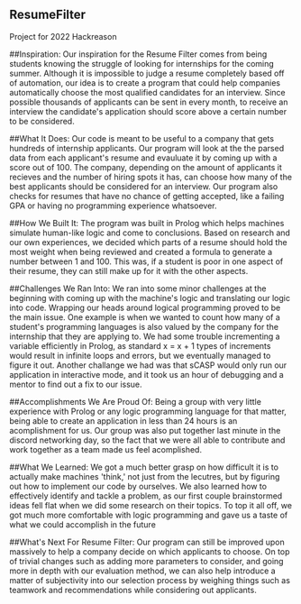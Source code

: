 ## ResumeFilter
Project for 2022 Hackreason 

##Inspiration:
Our inspiration for the Resume Filter comes from being students knowing the struggle of looking for internships for the coming summer. Although it is impossible to judge a resume completely based off of automation, our idea is to create a program that could help companies automatically choose the most qualified candidates for an interview. Since possible thousands of applicants can be sent in every month, to receive an interview the candidate's application should score above a certain number to be considered.

##What It Does:
Our code is meant to be useful to a company that gets hundreds of internship applicants. Our program will look at the the parsed data from each applicant's resume and evauluate it by coming up with a score out of 100. The company, depending on the amount of applicants it recieves and the number of hiring spots it has, can choose how many of the best applicants should be considered for an interview. Our program also checks for resumes that have no chance of getting accepted, like a failing GPA or having no programming experience whatsoever.

##How We Built It:
The program was built in Prolog which helps machines simulate human-like logic and come to conclusions. Based on research and our own experiences, we decided which parts of a resume should hold the most weight when being reviewed and created a formula to generate a number between 1 and 100. This was, if a student is poor in one aspect of their resume, they can still make up for it with the other aspects.

##Challenges We Ran Into:
We ran into some minor challenges at the beginning with coming up with the machine's logic and translating our logic into code. Wrapping our heads around logical programming proved to be the main issue. One example is when we wanted to count how many of a student's programming languages is also valued by the company for the internship that they are applying to. We had some trouble incrementing a variable efficiently in Prolog, as standard x = x + 1 types of increments would result in infinite loops and errors, but we eventually managed to figure it out. Another challange we had was that sCASP would only run our application in interactive mode, and it took us an hour of debugging and a mentor to find out a fix to our issue.

##Accomplishments We Are Proud Of:
Being a group with very little experience with Prolog or any logic programming language for that matter, being able to create an application in less than 24 hours is an acomplishment for us. Our group was also put together last minute in the discord networking day, so the fact that we were all able to contribute and work together as a team made us feel acomplished. 

##What We Learned:
We got a much better grasp on how difficult it is to actually make machines 'think,' not just from the lecutres, but by figuring out how to implement our code by ourselves. We also learned how to effectively identify and tackle a problem, as our first couple brainstormed ideas fell flat when we did some research on their topics. To top it all off, we got much more comfortable with logic programming and gave us a taste of what we could accomplish in the future

##What's Next For Resume Filter:
Our program can still be improved upon massively to help a company decide on which applicants to choose. On top of trivial changes such as adding more parameters to consider, and going more in depth with our evaluation method, we can also help introduce a matter of subjectivity into our selection process by weighing things such as teamwork and recommendations while considering out applicants.
